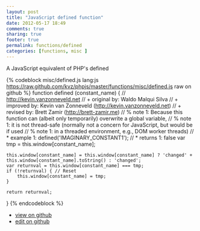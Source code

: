 ```yaml
---
layout: post
title: "JavaScript defined function"
date: 2012-05-17 18:49
comments: true
sharing: true
footer: true
permalink: functions/defined
categories: [functions, misc ]
---
```

A JavaScript equivalent of PHP's defined
<!-- more -->
{% codeblock misc/defined.js lang:js https://raw.github.com/kvz/phpjs/master/functions/misc/defined.js raw on github %}
function defined (constant_name) {
    // http://kevin.vanzonneveld.net
    // +   original by: Waldo Malqui Silva
    // +   improved by: Kevin van Zonneveld (http://kevin.vanzonneveld.net)
    // +    revised by: Brett Zamir (http://brett-zamir.me)
    // %          note 1: Because this function can (albeit only temporarily) overwrite a global variable,
    // %          note 1: it is not thread-safe (normally not a concern for JavaScript, but would be if used
    // %          note 1: in a threaded environment, e.g., DOM worker threads)
    // *     example 1: defined('IMAGINARY_CONSTANT1');
    // *     returns 1: false
    var tmp = this.window[constant_name];

    this.window[constant_name] = this.window[constant_name] ? 'changed' + this.window[constant_name].toString() : 'changed';
    var returnval = this.window[constant_name] === tmp;
    if (!returnval) { // Reset
        this.window[constant_name] = tmp;
    }

    return returnval;
}
{% endcodeblock %}
<ul>
 <li><a href="https://github.com/kvz/phpjs/blob/master/functions/misc/defined.js">view on github</a></li>
 <li><a href="https://github.com/kvz/phpjs/edit/master/functions/misc/defined.js">edit on github</a></li>
</ul>
